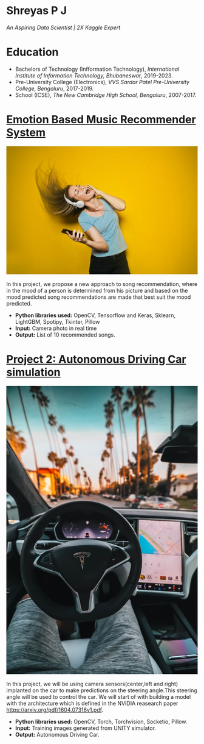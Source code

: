 
# Shreyas P J
*An Aspiring Data Scientist | 2X Kaggle Expert*

# Education
* Bachelors of Technology (Infformation Technology), *International Institute of Information Technology, Bhubaneswar*, 2019-2023.
* Pre-University College (Electronics), *VVS Sardar Patel Pre-University College, Bengaluru*, 2017-2019.
* School (ICSE), *The New Cambridge High School, Bengaluru*, 2007-2017.

# [Emotion Based Music Recommender System](https://github.com/shreyaspj20/Music-recommendation-system)
![alt text](bruce-mars-DBGwy7s3QY0-unsplash.jpg)


In this project, we propose a new approach to song recommendation, where in the mood of a person is determined from his picture and based on the mood predicted song recommendations are made that best suit the mood predicted.
* **Python libraries used:** OpenCV, Tensorflow and Keras, Sklearn, LightGBM, Spotipy, Tkinter, Pillow
* **Input:** Camera photo in real time
* **Output:** List of 10 recommended songs.

# [Project 2: Autonomous Driving Car simulation](https://github.com/shreyaspj20/Autonomous-Driving-Car-simulation-using-Pytorch)
![alt text](roberto-nickson-Ddjl0Cicdr4-unsplash.jpg)



In this project, we will be using camera sensors(center,left and right) implanted on the car to make predictions on the steering angle.This steering angle will be used to control the car. We will start of with building a model with the architecture which is defined in the NVIDIA reasearch paper https://arxiv.org/pdf/1604.07316v1.pdf. 
* **Python libraries used:** OpenCV, Torch, Torchvision, Socketio, Pillow.
* **Input:** Training images generated from UNITY simulator.
* **Output:** Autonomous Driving Car.

